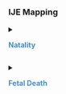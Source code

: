 ### IJE Mapping

<style>
 .context-menu {cursor: context-menu; color: #438bca;}
 .context-menu:hover {opacity: 0.5;}
</style>
<details>

<summary>

<strong class='context-menu' > Natality </strong>

</summary>
<table class='grid'>
<thead>
  <tr>
    <th style='text-align: center'><strong>Use Case</strong></th>
    <th><strong>#</strong></th>
    <th><strong>Description</strong></th>
    <th><strong>IJE Name</strong></th>
    <th><strong>Field</strong></th>
    <th><strong>Type</strong></th>
    <th><strong>Value Set/Comments</strong></th>
  </tr>
</thead>
<tbody>
<tr>
  <td style='text-align: center'>Natality</td>
  <td>3</td>
  <td>Certificate Number</td>
  <td>FILENO</td>
  <td>identifier.extension[fileNumber].value</td>
  <td>string(6)</td>
  <td></td>
</tr>
<tr>
  <td style='text-align: center'>Natality</td>
  <td>5</td>
  <td>Auxiliary State file number</td>
  <td>AUXNO</td>
  <td>identifier.extension[localFileNumber1].value</td>
  <td>string(12)</td>
  <td></td>
</tr>
<tr>
  <td style='text-align: center'>Natality</td>
  <td>NA</td>
  <td>Auxiliary State file number (2)</td>
  <td>*NO IJE MAPPING*</td>
  <td>identifier.extension[localFileNumber2].value</td>
  <td>string(12)</td>
  <td></td>
</tr>

</tbody>
</table>

</details>
<p></p>

<details>

<summary>

<strong class='context-menu'> Fetal Death </strong>

</summary>
<table class='grid'>
<thead>
  <tr>
    <th style='text-align: center'><strong>Use Case</strong></th>
    <th><strong>#</strong></th>
    <th><strong>Description</strong></th>
    <th><strong>IJE Name</strong></th>
    <th><strong>Field</strong></th>
    <th><strong>Type</strong></th>
    <th><strong>Value Set/Comments</strong></th>
  </tr>
</thead>
<tbody>
<tr>
  <td style='text-align: center'>Fetal Death</td>
  <td>3</td>
  <td>Certificate Number</td>
  <td>FILENO</td>
  <td>identifier.extension[filetNumber].value</td>
  <td>string(6)</td>
  <td></td>
</tr>
<tr>
  <td style='text-align: center'>Fetal Death</td>
  <td>5</td>
  <td>Auxiliary State file number</td>
  <td>AUXNO</td>
  <td>identifier.extension[localFileNumber1].value</td>
  <td>string(12)</td>
  <td></td>
</tr>
<tr>
  <td style='text-align: center'>Fetal Death</td>
  <td>NA</td>
  <td>Auxiliary State file number (2)</td>
  <td>*NO IJE MAPPING*</td>
  <td>identifier.extension[localFileNumber2].value</td>
  <td>string(12)</td>
  <td></td>
</tr>
<tr>
  <td style='text-align: center'>Fetal Death</td>
  <td>NA</td>
  <td>Record Identifier</td>
  <td>*NO IJE MAPPING*</td>
  <td>identifier.value</td>
  <td>string(12)</td>
  <td>YYYYJJNNNNNN,  YYYY = year, JJ = jurisdiction,  and NNNNNN = certificate number</td>
</tr>

</tbody>
</table>

</details>
<p></p>

